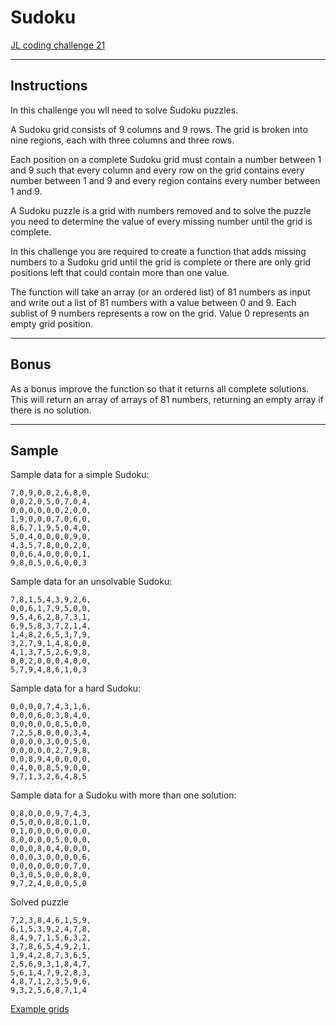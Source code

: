Sudoku
======

[JL coding challenge 21](https://coding-challenges.jl-engineering.net/challenges/challenge-21/)

------

## Instructions

In this challenge you wll need to solve Sudoku puzzles.

A Sudoku grid consists of 9 columns and 9 rows.
The grid is broken into nine regions, each with three columns and three rows.

Each position on a complete Sudoku grid must contain a number between 1 and 9 such that every column and every row on the grid contains every number between 1 and 9 and every region contains every number between 1 and 9.

A Sudoku puzzle is a grid with numbers removed and to solve the puzzle you need to determine the value of every missing number until the grid is complete.


In this challenge you are required to create a function that adds missing numbers to a Sudoku grid until the grid is complete or there are only grid positions left that could contain more than one value.

The function will take an array (or an ordered list) of 81 numbers as input and write out a list of 81 numbers with a value between 0 and 9. Each sublist of 9 numbers represents a row on the grid. Value 0 represents an empty grid position.

------

## Bonus

As a bonus improve the function so that it returns all complete solutions. This will return an array of arrays of 81 numbers, returning an empty array if there is no solution.

------

## Sample

Sample data for a simple Sudoku:
```
7,0,9,0,0,2,6,8,0,
0,0,2,0,5,0,7,0,4,
0,0,0,0,0,0,2,0,0,
1,9,0,0,0,7,0,6,0,
8,6,7,1,9,5,0,4,0,
5,0,4,0,0,0,0,9,0,
4,3,5,7,8,0,0,2,0,
0,0,6,4,0,0,0,0,1,
9,8,0,5,0,6,0,0,3
```

Sample data for an unsolvable Sudoku:
```
7,8,1,5,4,3,9,2,6,
0,0,6,1,7,9,5,0,0,
9,5,4,6,2,8,7,3,1,
6,9,5,8,3,7,2,1,4,
1,4,8,2,6,5,3,7,9,
3,2,7,9,1,4,8,0,0,
4,1,3,7,5,2,6,9,8,
0,0,2,0,0,0,4,0,0,
5,7,9,4,8,6,1,0,3
```

Sample data for a hard Sudoku:
```
0,0,0,0,7,4,3,1,6,
0,0,0,6,0,3,8,4,0,
0,0,0,0,0,8,5,0,0,
7,2,5,8,0,0,0,3,4,
0,0,0,0,3,0,0,5,0,
0,0,0,0,0,2,7,9,8,
0,0,8,9,4,0,0,0,0,
0,4,0,0,8,5,9,0,0,
9,7,1,3,2,6,4,8,5
```

Sample data for a Sudoku with more than one solution:
```
0,8,0,0,0,9,7,4,3,
0,5,0,0,0,8,0,1,0,
0,1,0,0,0,0,0,0,0,
8,0,0,0,0,5,0,0,0,
0,0,0,8,0,4,0,0,0,
0,0,0,3,0,0,0,0,6,
0,0,0,0,0,0,0,7,0,
0,3,0,5,0,0,0,8,0,
9,7,2,4,0,0,0,5,0
```

Solved puzzle
```
7,2,3,8,4,6,1,5,9,
6,1,5,3,9,2,4,7,8,
8,4,9,7,1,5,6,3,2,
3,7,8,6,5,4,9,2,1,
1,9,4,2,8,7,3,6,5,
2,5,6,9,3,1,8,4,7,
5,6,1,4,7,9,2,8,3,
4,8,7,1,2,3,5,9,6,
9,3,2,5,6,8,7,1,4
```


[Example grids](http://www.sudoku-download.net/files/Solution_60_Sudokus_Pattern_Easy.pdf) 